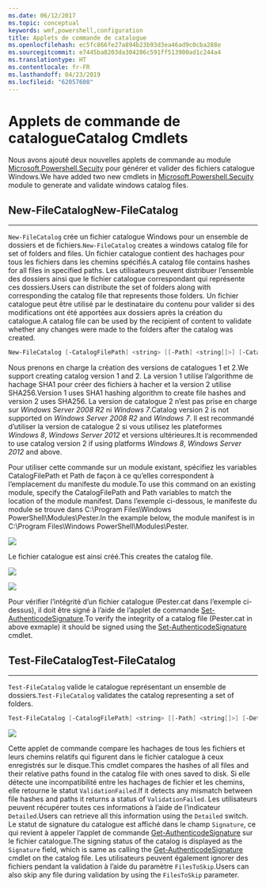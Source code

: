 ```yaml
---
ms.date: 06/12/2017
ms.topic: conceptual
keywords: wmf,powershell,configuration
title: Applets de commande de catalogue
ms.openlocfilehash: ec5fc866fe27a894b23b93d3ea46ad9c0cba288e
ms.sourcegitcommit: e7445ba8203da304286c591ff513900ad1c244a4
ms.translationtype: HT
ms.contentlocale: fr-FR
ms.lasthandoff: 04/23/2019
ms.locfileid: "62057608"
---
```

# <a name="catalog-cmdlets"></a><span data-ttu-id="12b1e-103">Applets de commande de catalogue</span><span class="sxs-lookup"><span data-stu-id="12b1e-103">Catalog Cmdlets</span></span>

<span data-ttu-id="12b1e-104">Nous avons ajouté deux nouvelles applets de commande au module [Microsoft.Powershell.Secuity](https://technet.microsoft.com/library/hh847877.aspx) pour générer et valider des fichiers catalogue Windows.</span><span class="sxs-lookup"><span data-stu-id="12b1e-104">We have added two new cmdlets in [Microsoft.Powershell.Secuity](https://technet.microsoft.com/library/hh847877.aspx) module to generate and validate windows catalog files.</span></span>

## <a name="new-filecatalog"></a><span data-ttu-id="12b1e-105">New-FileCatalog</span><span class="sxs-lookup"><span data-stu-id="12b1e-105">New-FileCatalog</span></span>
--------------------------------

<span data-ttu-id="12b1e-106">`New-FileCatalog` crée un fichier catalogue Windows pour un ensemble de dossiers et de fichiers.</span><span class="sxs-lookup"><span data-stu-id="12b1e-106">`New-FileCatalog` creates a windows catalog file for set of folders and files.</span></span> <span data-ttu-id="12b1e-107">Un fichier catalogue contient des hachages pour tous les fichiers dans les chemins spécifiés.</span><span class="sxs-lookup"><span data-stu-id="12b1e-107">A catalog file contains hashes for all files in specified paths.</span></span> <span data-ttu-id="12b1e-108">Les utilisateurs peuvent distribuer l’ensemble des dossiers ainsi que le fichier catalogue correspondant qui représente ces dossiers.</span><span class="sxs-lookup"><span data-stu-id="12b1e-108">Users can distribute the set of folders along with corresponding the catalog file that represents those folders.</span></span> <span data-ttu-id="12b1e-109">Un fichier catalogue peut être utilisé par le destinataire du contenu pour valider si des modifications ont été apportées aux dossiers après la création du catalogue.</span><span class="sxs-lookup"><span data-stu-id="12b1e-109">A catalog file can be used by the recipient of content to validate whether any changes were made to the folders after the catalog was created.</span></span>

```powershell
New-FileCatalog [-CatalogFilePath] <string> [[-Path] <string[]>] [-CatalogVersion <int>] [-WhatIf] [-Confirm] [<CommonParameters>]
```
<span data-ttu-id="12b1e-110">Nous prenons en charge la création des versions de catalogues 1 et 2.</span><span class="sxs-lookup"><span data-stu-id="12b1e-110">We support creating catalog version 1 and 2.</span></span> <span data-ttu-id="12b1e-111">La version 1 utilise l’algorithme de hachage SHA1 pour créer des fichiers à hacher et la version 2 utilise SHA256.</span><span class="sxs-lookup"><span data-stu-id="12b1e-111">Version 1 uses SHA1 hashing algorithm to create file hashes and version 2 uses SHA256.</span></span> <span data-ttu-id="12b1e-112">La version de catalogue 2 n’est pas prise en charge sur *Windows Server 2008 R2* ni *Windows 7*.</span><span class="sxs-lookup"><span data-stu-id="12b1e-112">Catalog version 2 is not supported on *Windows Server 2008 R2* and *Windows 7*.</span></span> <span data-ttu-id="12b1e-113">Il est recommandé d’utiliser la version de catalogue 2 si vous utilisez les plateformes *Windows 8*, *Windows Server 2012* et versions ultérieures.</span><span class="sxs-lookup"><span data-stu-id="12b1e-113">It is recommended to use catalog version 2 if using platforms *Windows 8*, *Windows Server 2012* and above.</span></span>

<span data-ttu-id="12b1e-114">Pour utiliser cette commande sur un module existant, spécifiez les variables CatalogFilePath et Path de façon à ce qu’elles correspondent à l’emplacement du manifeste du module.</span><span class="sxs-lookup"><span data-stu-id="12b1e-114">To use this command on an existing module, specify the CatalogFilePath and Path variables to match the location of the module manifest.</span></span> <span data-ttu-id="12b1e-115">Dans l’exemple ci-dessous, le manifeste du module se trouve dans C:\Program Files\Windows PowerShell\Modules\Pester.</span><span class="sxs-lookup"><span data-stu-id="12b1e-115">In the example below, the module manifest is in C:\Program Files\Windows PowerShell\Modules\Pester.</span></span>

![](../images/NewFileCatalog.jpg)

<span data-ttu-id="12b1e-116">Le fichier catalogue est ainsi créé.</span><span class="sxs-lookup"><span data-stu-id="12b1e-116">This creates the catalog file.</span></span>

![](../images/CatalogFile1.jpg)

![](../images/CatalogFile2.jpg)

<span data-ttu-id="12b1e-117">Pour vérifier l’intégrité d’un fichier catalogue (Pester.cat dans l’exemple ci-dessus), il doit être signé à l’aide de l’applet de commande [Set-AuthenticodeSignature](https://technet.microsoft.com/library/hh849819.aspx).</span><span class="sxs-lookup"><span data-stu-id="12b1e-117">To verify the integrity of a catalog file (Pester.cat in above exmaple) it should be signed using the [Set-AuthenticodeSignature](https://technet.microsoft.com/library/hh849819.aspx) cmdlet.</span></span>


## <a name="test-filecatalog"></a><span data-ttu-id="12b1e-118">Test-FileCatalog</span><span class="sxs-lookup"><span data-stu-id="12b1e-118">Test-FileCatalog</span></span>
--------------------------------

<span data-ttu-id="12b1e-119">`Test-FileCatalog` valide le catalogue représentant un ensemble de dossiers.</span><span class="sxs-lookup"><span data-stu-id="12b1e-119">`Test-FileCatalog` validates the catalog representing a set of folders.</span></span>

```powershell
Test-FileCatalog [-CatalogFilePath] <string> [[-Path] <string[]>] [-Detailed] [-FilesToSkip <string[]>] [-WhatIf] [-Confirm] [<CommonParameters>]
```

![](../images/TestFileCatalog.jpg)

<span data-ttu-id="12b1e-120">Cette applet de commande compare les hachages de tous les fichiers et leurs chemins relatifs qui figurent dans le fichier catalogue à ceux enregistrés sur le disque.</span><span class="sxs-lookup"><span data-stu-id="12b1e-120">This cmdlet compares the hashes of all files and their relative paths found in the catalog file with ones saved to disk.</span></span> <span data-ttu-id="12b1e-121">Si elle détecte une incompatibilité entre les hachages de fichier et les chemins, elle retourne le statut `ValidationFailed`.</span><span class="sxs-lookup"><span data-stu-id="12b1e-121">If it detects any mismatch between file hashes and paths it returns a status of `ValidationFailed`.</span></span>
<span data-ttu-id="12b1e-122">Les utilisateurs peuvent récupérer toutes ces informations à l’aide de l’indicateur `Detailed`.</span><span class="sxs-lookup"><span data-stu-id="12b1e-122">Users can retrieve all this information using the `Detailed` switch.</span></span> <span data-ttu-id="12b1e-123">Le statut de signature du catalogue est affiché dans le champ `Signature`, ce qui revient à appeler l’applet de commande [Get-AuthenticodeSignature](https://technet.microsoft.com/library/hh849805.aspx) sur le fichier catalogue.</span><span class="sxs-lookup"><span data-stu-id="12b1e-123">The signing status of the catalog is displayed as the `Signature` field, which is same as calling the [Get-AuthenticodeSignature](https://technet.microsoft.com/library/hh849805.aspx) cmdlet on the catalog file.</span></span>
<span data-ttu-id="12b1e-124">Les utilisateurs peuvent également ignorer des fichiers pendant la validation à l’aide du paramètre `FilesToSkip`.</span><span class="sxs-lookup"><span data-stu-id="12b1e-124">Users can also skip any file during validation by using the `FilesToSkip` parameter.</span></span>
